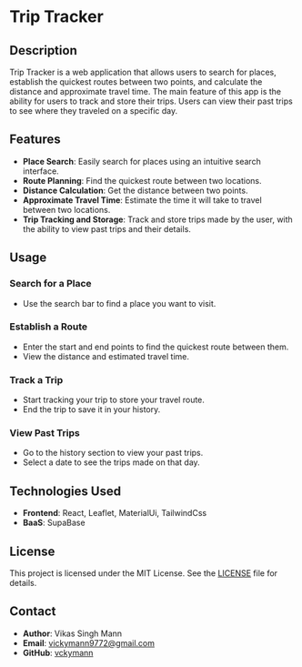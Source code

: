 # Trip Tracker

## Description
Trip Tracker is a web application that allows users to search for places, establish the quickest routes between two points, and calculate the distance and approximate travel time.
The main feature of this app is the ability for users to track and store their trips.
Users can view their past trips to see where they traveled on a specific day.

## Features
- **Place Search**: Easily search for places using an intuitive search interface.
- **Route Planning**: Find the quickest route between two locations.
- **Distance Calculation**: Get the distance between two points.
- **Approximate Travel Time**: Estimate the time it will take to travel between two locations.
- **Trip Tracking and Storage**: Track and store trips made by the user, with the ability to view past trips and their details.

## Usage

### Search for a Place
- Use the search bar to find a place you want to visit.

### Establish a Route
- Enter the start and end points to find the quickest route between them.
- View the distance and estimated travel time.

### Track a Trip
- Start tracking your trip to store your travel route.
- End the trip to save it in your history.

### View Past Trips
- Go to the history section to view your past trips.
- Select a date to see the trips made on that day.

## Technologies Used
- **Frontend**: React, Leaflet, MaterialUi, TailwindCss
- **BaaS**: SupaBase

## License
This project is licensed under the MIT License. See the [LICENSE](LICENSE) file for details.

## Contact
- **Author**: Vikas Singh Mann
- **Email**: vickymann9772@gmail.com
- **GitHub**: [vckymann](https://github.com/vckymann)
